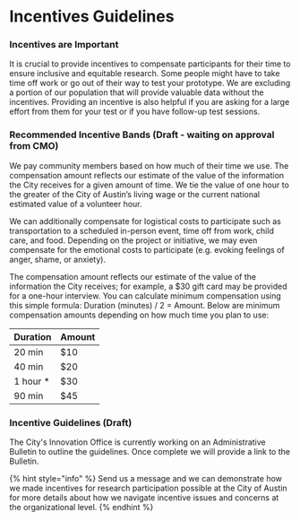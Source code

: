 # Incentives Guidelines

### I**ncentives are Important**

It is crucial to provide incentives to compensate participants for their time to ensure inclusive and equitable research. Some people might have to take time off work or go out of their way to test your prototype. We are excluding a portion of our population that will provide valuable data without the incentives. Providing an incentive is also helpful if you are asking for a large effort from them for your test or if you have follow-up test sessions.

### **Recommended Incentive Bands (Draft - waiting on approval from CMO)**

We pay community members based on how much of their time we use. The compensation amount reflects our estimate of the value of the information the City receives for a given amount of time. We tie the value of one hour to the greater of the City of Austin’s living wage or the current national estimated value of a volunteer hour.

We can additionally compensate for logistical costs to participate such as transportation to a scheduled in-person event, time off from work, child care, and food. Depending on the project or initiative, we may even compensate for the emotional costs to participate (e.g. evoking feelings of anger, shame, or anxiety).&#x20;

The compensation amount reflects our estimate of the value of the information the City receives; for example, a $30 gift card may be provided for a one-hour interview. You can calculate minimum compensation using this simple formula: Duration (minutes) / 2 = Amount. Below are minimum compensation amounts depending on how much time you plan to use:

| Duration  | Amount  |
| --------- | ------- |
| 20 min    | $10     |
| 40 min    | $20     |
| 1 hour \* | $30     |
| 90 min    | $45     |

### Incentive **Guidelines (Draft)**

The City's Innovation Office is currently working on an Administrative Bulletin to outline the guidelines. Once complete we will provide a link to the Bulletin.&#x20;

{% hint style="info" %}
Send us a message and we can demonstrate how we made incentives for research participation possible at the City of Austin for more details about how we navigate incentive issues and concerns at the organizational level.
{% endhint %}
